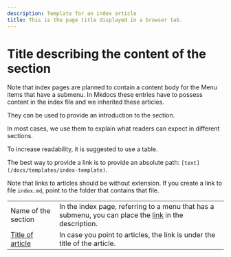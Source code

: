 ```yaml
---
description: Template for an index article
title: This is the page title displayed in a browser tab.
---
```


# Title describing the content of the section

Note that index pages are planned to contain a content body for the Menu items that have a submenu. In Mkdocs these entries have to possess content in the index file and we inherited these articles.

They can be used to provide an introduction to the section.

In most cases, we use them to explain what readers can expect in different sections.

To increase readability, it is suggested to use a table.

The best way to provide a link is to provide an absolute path: `[text](/docs/templates/index-template)`.

Note that links to articles should be without extension.
If you create a link to file `index.md`, point to the folder that contains that file.



|         |                                                                                          |
|:-------|:------------------------------------------------------------------------------------------|
|Name of the section | In the index page, referring to a menu that has a submenu, you can place the [link](/docs/templates/index-template) in the description. |
|[Title of article](/docs/templates/index-template)| In case you point to articles, the link is under the title of the article.|


